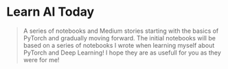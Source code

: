 # Learn AI Today
> A series of notebooks and Medium stories starting with the basics of PyTorch and gradually moving forward. The initial notebooks will be based on a series of notebooks I wrote when learning myself about PyTorch and Deep Learning! I hope they are as usefull for you as they were for me!

